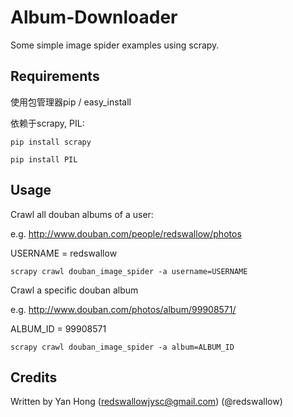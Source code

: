 Album-Downloader
================
Some simple image spider examples using scrapy.

## Requirements

使用包管理器pip / easy_install

依赖于scrapy, PIL:

`pip install scrapy`

`pip install PIL`

## Usage
Crawl all douban albums of a user:

e.g. http://www.douban.com/people/redswallow/photos

USERNAME = redswallow

`scrapy crawl douban_image_spider -a username=USERNAME`

Crawl a specific douban album

e.g. http://www.douban.com/photos/album/99908571/

ALBUM_ID = 99908571

`scrapy crawl douban_image_spider -a album=ALBUM_ID`

## Credits

Written by Yan Hong (redswallowjysc@gmail.com) (@redswallow)
